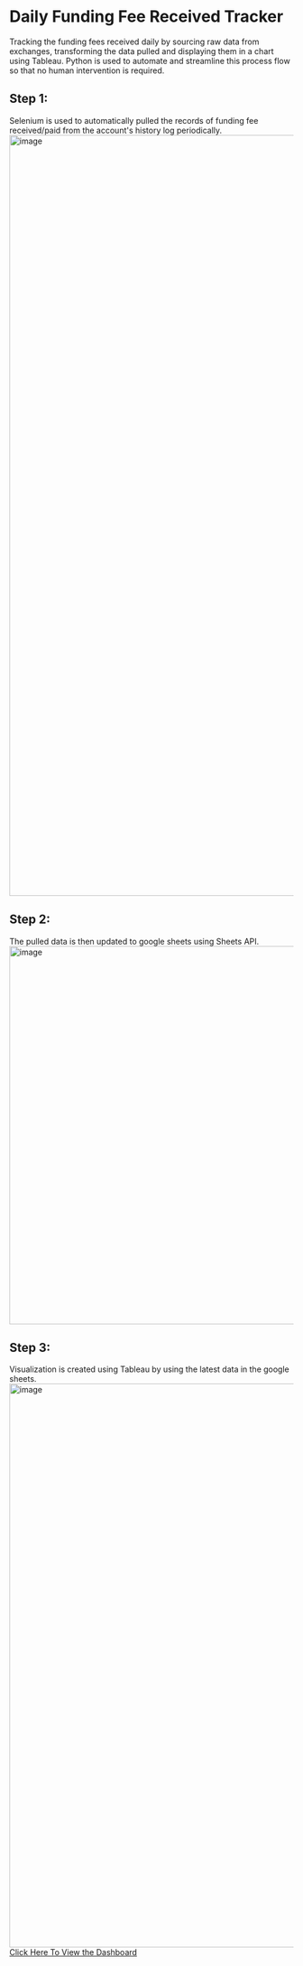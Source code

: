 # Daily Funding Fee Received Tracker
Tracking the funding fees received daily by sourcing raw data from exchanges, transforming the data pulled and displaying them in a chart using Tableau. Python is used to automate and streamline this process flow so that no human intervention is required.

## Step 1:

Selenium is used to automatically pulled the records of funding fee received/paid from the account's history log periodically.
<br>
<img width="1348" alt="image" src="https://github.com/zhiming97/funding-fee-received-tracker/assets/97498951/cf989034-fadc-46a4-b20d-0486e5413340">


## Step 2: 

The pulled data is then updated to google sheets using Sheets API.
<br>
<img width="670" alt="image" src="https://github.com/zhiming97/funding-fee-received-tracker/assets/97498951/5c039803-9934-4a75-9ce0-70343baa4749">


## Step 3: 

Visualization is created using Tableau by using the latest data in the google sheets.
<br>
<img width="999" alt="image" src="https://github.com/zhiming97/funding-fee-received-tracker/assets/97498951/dad10c5d-7147-4e70-8920-587c733b4666">
<br>
[Click Here To View the Dashboard](https://public.tableau.com/app/profile/zhiming/viz/FundingFeeReceivedTracker/Dashboard1)




